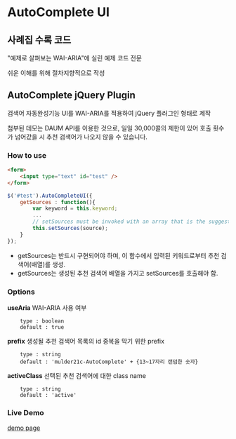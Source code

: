 AutoComplete UI
=========================
## 사례집 수록 코드

"예제로 살펴보는 WAI-ARIA"에 실린 예제 코드 전문

쉬운 이해를 위해 절차지향적으로 작성

## AutoComplete jQuery Plugin

검색어 자동완성기능 UI를 WAI-ARIA를 적용하여 jQuery 플러그인 형태로 제작

첨부된 데모는 DAUM API를 이용한 것으로, 일일 30,000콜의 제한이 있어 호출 횟수가 넘어갔을 시 추천 검색어가 나오지 않을 수 있습니다.

### How to use
```html
<form>
	<input type="text" id="test" />
</form>
```
```javascript
$('#test').AutoCompleteUI({
	getSources : function(){
		var keyword = this.keyword;
		...
		// setSources must be invoked with an array that is the suggested list related to keyword as argument
		this.setSources(source);
	}
});
```
* getSources는 반드시 구현되어야 하며, 이 함수에서 입력된 키워드로부터 추천 검색어(배열)를 생성.
* getSources는 생성된 추천 검색어 배열을 가지고 setSources를 호출해야 함.

### Options
**useAria**
WAI-ARIA 사용 여부
```
	type : boolean
	default : true
```
**prefix**
생성될 추천 검색어 목록의 id 중복을 막기 위한 prefix
```
	type : string
	default : 'mulder21c-AutoComplete' + {13~17자리 랜덤한 숫자}
```
**activeClass**
선택된 추천 검색어에 대한 class name
```
	type : string
	default : 'active'
```
### Live Demo
[demo page](https://niawa.github.io/ARIA/02.%20autocomplete/index.html)